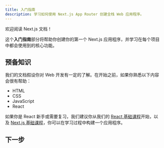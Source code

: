 ```yaml
---
title: 入门指南
description: 学习如何使用 Next.js App Router 创建全栈 Web 应用程序。
---
```


欢迎阅读 Next.js 文档！

这个**入门指南**部分将帮助你创建你的第一个 Next.js 应用程序，并学习在每个项目中都会使用到的核心功能。

## 预备知识

我们的文档假设你对 Web 开发有一定的了解。在开始之前，如果你熟悉以下内容会很有帮助：

- HTML
- CSS
- JavaScript
- React

如果你是 React 新手或需要复习，我们建议你从我们的 [React 基础课程]()开始，以及 [Next.js 基础课程]()，你可以在学习过程中构建一个应用程序。

## 下一步
